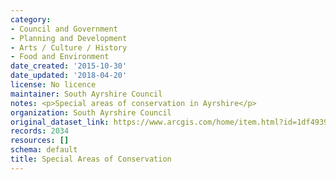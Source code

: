 ```yaml
---
category:
- Council and Government
- Planning and Development
- Arts / Culture / History
- Food and Environment
date_created: '2015-10-30'
date_updated: '2018-04-20'
license: No licence
maintainer: South Ayrshire Council
notes: <p>Special areas of conservation in Ayrshire</p>
organization: South Ayrshire Council
original_dataset_link: https://www.arcgis.com/home/item.html?id=1df49391cbf448e4a7786efe6b52f008
records: 2034
resources: []
schema: default
title: Special Areas of Conservation
---
```

